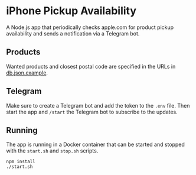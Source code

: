 # iPhone Pickup Availability

A Node.js app that periodically checks apple.com for product pickup availability and sends a notification via a Telegram bot.

## Products

Wanted products and closest postal code are specified in the URLs in [db.json.example](db/db.json.example).

## Telegram

Make sure to create a Telegram bot and add the token to the `.env` file. Then start the app and `/start` the Telegram bot to subscribe to the updates.

## Running

The app is running in a Docker container that can be started and stopped with the `start.sh` and `stop.sh` scripts.

```
npm install
./start.sh
```
